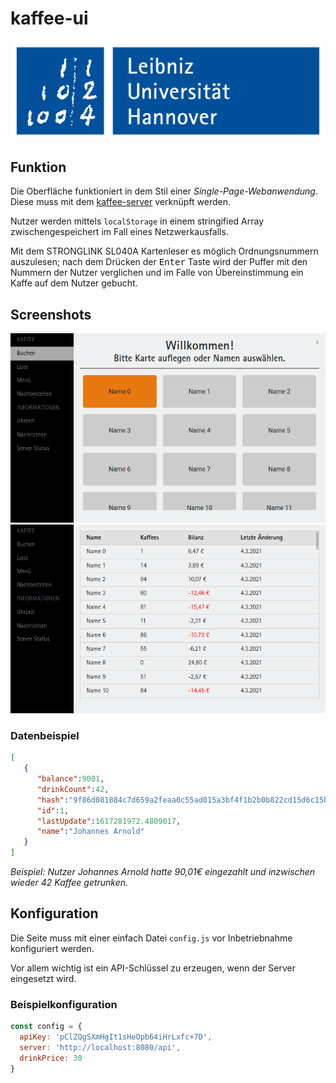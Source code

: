 # kaffee-ui

<p align="center">
<img src="logos/luh-4c.svg" alt="Leibniz Universität Hannover" width="500px">
</p>

## Funktion

Die Oberfläche funktioniert in dem Stil einer _Single-Page-Webanwendung_. Diese muss mit dem [kaffee-server](https://github.com/j0hax/kaffee-server) verknüpft werden.

Nutzer werden mittels `localStorage` in einem stringified Array zwischengespeichert im Fall eines Netzwerkausfalls.

Mit dem STRONGLINK SL040A Kartenleser es möglich Ordnungsnummern auszulesen; nach dem Drücken der <kbd>Enter</kbd> Taste wird der Puffer mit den Nummern der Nutzer verglichen und im Falle von Übereinstimmung ein Kaffe auf dem Nutzer gebucht.

## Screenshots
![screenshot](screenshots/main.png "Zweiter Screenshot")
![screenshot](screenshots/list.png "Übersicht der Konten")

### Datenbeispiel
```json
[
   {
      "balance":9001,
      "drinkCount":42,
      "hash":"9f86d081884c7d659a2feaa0c55ad015a3bf4f1b2b0b822cd15d6c15b0f00a08",
      "id":1,
      "lastUpdate":1617281972.4809017,
      "name":"Johannes Arnold"
   }
]
```
*Beispiel: Nutzer Johannes Arnold hatte 90,01€ eingezahlt und inzwischen wieder 42 Kaffee getrunken.*

## Konfiguration

Die Seite muss mit einer einfach Datei `config.js` vor Inbetriebnahme konfiguriert werden.

Vor allem wichtig ist ein API-Schlüssel zu erzeugen, wenn der Server eingesetzt wird.

### Beispielkonfiguration
```javascript
const config = {
  apiKey: 'pClZQgSXmHgIt1sHeOpb64iHrLxfc+7D',
  server: 'http://localhost:8080/api',
  drinkPrice: 30
}
```
